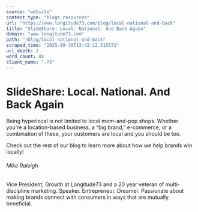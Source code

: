 ```yaml
---
source: "website"
content_type: "blogs_resources"
url: "https://www.longitude73.com/blog/local-national-and-back"
title: "SlideShare: Local. National. And Back Again"
domain: "www.longitude73.com"
path: "/blog/local-national-and-back"
scraped_time: "2025-09-30T13:42:12.515571"
url_depth: 2
word_count: 88
client_name: "-73"
---
```


# SlideShare: Local. National. And Back Again

Being hyperlocal is not limited to local mom-and-pop shops. Whether you're a location-based business, a “big brand,” e-commerce, or a combination of these, your customers are local and you should be too.

Check out the rest of our blog to learn more about how we help brands win locally!

###### Mike Raleigh

Vice President, Growth at Longitude73 and a 20 year veteran of multi-discipline marketing. Speaker. Entrepreneur. Dreamer. Passionate about making brands connect with consumers in ways that are mutually beneficial.